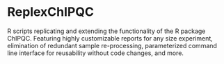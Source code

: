 # ReplexChIPQC
R scripts replicating and extending the functionality of the R package ChIPQC.  Featuring highly customizable reports for any size experiment, elimination of redundant sample re-processing, parameterized command line interface for reusability without code changes, and more.
